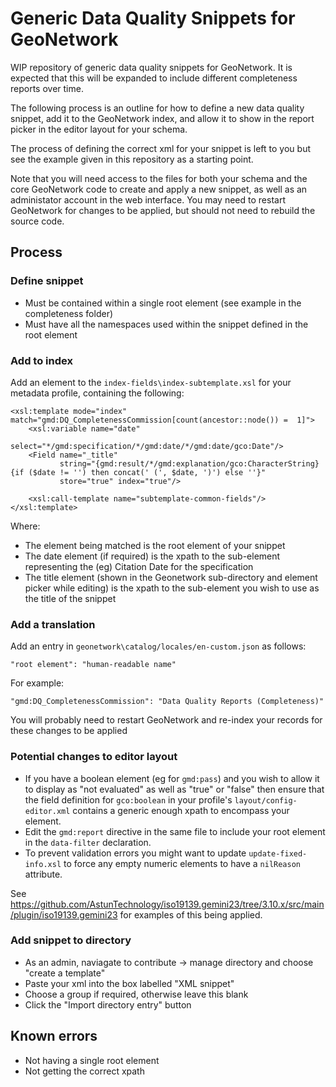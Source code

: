 # Generic Data Quality Snippets for GeoNetwork

WIP repository of generic data quality snippets for GeoNetwork. It is expected that this will be expanded to include different completeness reports over time.

The following process is an outline for how to define a new data quality snippet, add it to the GeoNetwork index, and allow it to show in the report picker in the editor layout for your schema. 

The process of defining the correct xml for your snippet is left to you but see the example given in this repository as a starting point.

Note that you will need access to the files for both your schema and the core GeoNetwork code to create and apply a new snippet, as well as an administator account in the web interface. You may need to restart GeoNetwork for changes to be applied, but should not need to rebuild the source code.

## Process

### Define snippet

* Must be contained within a single root element (see example in the completeness folder)
* Must have all the namespaces used within the snippet defined in the root element

### Add to index

Add an element to the `index-fields\index-subtemplate.xsl` for your metadata profile, containing the following:

	<xsl:template mode="index" match="gmd:DQ_CompletenessCommission[count(ancestor::node()) =  1]">
	    <xsl:variable name="date"
	                  select="*/gmd:specification/*/gmd:date/*/gmd:date/gco:Date"/>
	    <Field name="_title"
	           string="{gmd:result/*/gmd:explanation/gco:CharacterString}{if ($date != '') then concat(' (', $date, ')') else ''}"
	           store="true" index="true"/>

	    <xsl:call-template name="subtemplate-common-fields"/>
	</xsl:template>

Where:

* The element being matched is the root element of your snippet
* The date element (if required) is the xpath to the sub-element representing the (eg) Citation Date for the specification
* The title element (shown in the Geonetwork sub-directory and element picker while editing) is the xpath to the sub-element you wish to use as the title of the snippet

### Add a translation

Add an entry in `geonetwork\catalog/locales/en-custom.json` as follows:

	"root element": "human-readable name"

For example:

	"gmd:DQ_CompletenessCommission": "Data Quality Reports (Completeness)"

You will probably need to restart GeoNetwork and re-index your records for these changes to be applied

### Potential changes to editor layout

* If you have a boolean element (eg for `gmd:pass`) and you wish to allow it to display as "not evaluated" as well as "true" or "false" then ensure that the field definition for `gco:boolean` in your profile's `layout/config-editor.xml` contains a generic enough xpath to encompass your element.
* Edit the `gmd:report` directive in the same file to include your root element in the `data-filter` declaration.
* To prevent validation errors you might want to update `update-fixed-info.xsl` to force any empty numeric elements to have a `nilReason` attribute.

See https://github.com/AstunTechnology/iso19139.gemini23/tree/3.10.x/src/main/plugin/iso19139.gemini23 for examples of this being applied.

### Add snippet to directory

* As an admin, naviagate to contribute -> manage directory and choose "create a template"
* Paste your xml into the box labelled "XML snippet"
* Choose a group if required, otherwise leave this blank
* Click the "Import directory entry" button


## Known errors

* Not having a single root element
* Not getting the correct xpath

